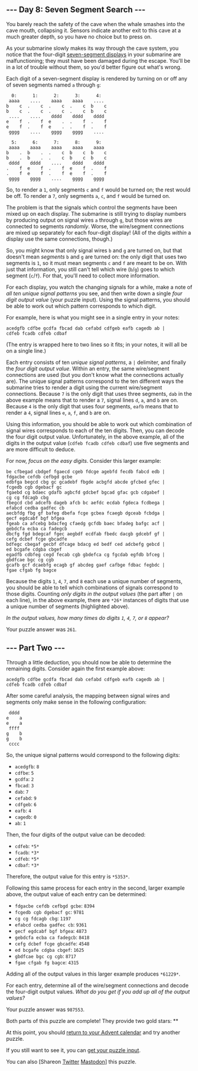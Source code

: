 \--- Day 8: Seven Segment Search ---
----------

You barely reach the safety of the cave when the whale smashes into the cave mouth, collapsing it. Sensors indicate another exit to this cave at a much greater depth, so you have no choice but to press on.

As your submarine slowly makes its way through the cave system, you notice that the four-digit [seven-segment displays](https://en.wikipedia.org/wiki/Seven-segment_display) in your submarine are malfunctioning; they must have been damaged during the escape. You'll be in a lot of trouble without them, so you'd better figure out what's wrong.

Each digit of a seven-segment display is rendered by turning on or off any of seven segments named `a` through `g`:

```
  0:      1:      2:      3:      4:
 aaaa    ....    aaaa    aaaa    ....
b    c  .    c  .    c  .    c  b    c
b    c  .    c  .    c  .    c  b    c
 ....    ....    dddd    dddd    dddd
e    f  .    f  e    .  .    f  .    f
e    f  .    f  e    .  .    f  .    f
 gggg    ....    gggg    gggg    ....

  5:      6:      7:      8:      9:
 aaaa    aaaa    aaaa    aaaa    aaaa
b    .  b    .  .    c  b    c  b    c
b    .  b    .  .    c  b    c  b    c
 dddd    dddd    ....    dddd    dddd
.    f  e    f  .    f  e    f  .    f
.    f  e    f  .    f  e    f  .    f
 gggg    gggg    ....    gggg    gggg

```

So, to render a `1`, only segments `c` and `f` would be turned on; the rest would be off. To render a `7`, only segments `a`, `c`, and `f` would be turned on.

The problem is that the signals which control the segments have been mixed up on each display. The submarine is still trying to display numbers by producing output on signal wires `a` through `g`, but those wires are connected to segments *randomly*. Worse, the wire/segment connections are mixed up separately for each four-digit display! (All of the digits *within* a display use the same connections, though.)

So, you might know that only signal wires `b` and `g` are turned on, but that doesn't mean *segments* `b` and `g` are turned on: the only digit that uses two segments is `1`, so it must mean segments `c` and `f` are meant to be on. With just that information, you still can't tell which wire (`b`/`g`) goes to which segment (`c`/`f`). For that, you'll need to collect more information.

For each display, you watch the changing signals for a while, make a note of *all ten unique signal patterns* you see, and then write down a single *four digit output value* (your puzzle input). Using the signal patterns, you should be able to work out which pattern corresponds to which digit.

For example, here is what you might see in a single entry in your notes:

```
acedgfb cdfbe gcdfa fbcad dab cefabd cdfgeb eafb cagedb ab |
cdfeb fcadb cdfeb cdbaf
```

(The entry is wrapped here to two lines so it fits; in your notes, it will all be on a single line.)

Each entry consists of ten *unique signal patterns*, a `|` delimiter, and finally the *four digit output value*. Within an entry, the same wire/segment connections are used (but you don't know what the connections actually are). The unique signal patterns correspond to the ten different ways the submarine tries to render a digit using the current wire/segment connections. Because `7` is the only digit that uses three segments, `dab` in the above example means that to render a `7`, signal lines `d`, `a`, and `b` are on. Because `4` is the only digit that uses four segments, `eafb` means that to render a `4`, signal lines `e`, `a`, `f`, and `b` are on.

Using this information, you should be able to work out which combination of signal wires corresponds to each of the ten digits. Then, you can decode the four digit output value. Unfortunately, in the above example, all of the digits in the output value (`cdfeb fcadb cdfeb cdbaf`) use five segments and are more difficult to deduce.

For now, *focus on the easy digits*. Consider this larger example:

```
be cfbegad cbdgef fgaecd cgeb fdcge agebfd fecdb fabcd edb |
fdgacbe cefdb cefbgd gcbe
edbfga begcd cbg gc gcadebf fbgde acbgfd abcde gfcbed gfec |
fcgedb cgb dgebacf gc
fgaebd cg bdaec gdafb agbcfd gdcbef bgcad gfac gcb cdgabef |
cg cg fdcagb cbg
fbegcd cbd adcefb dageb afcb bc aefdc ecdab fgdeca fcdbega |
efabcd cedba gadfec cb
aecbfdg fbg gf bafeg dbefa fcge gcbea fcaegb dgceab fcbdga |
gecf egdcabf bgf bfgea
fgeab ca afcebg bdacfeg cfaedg gcfdb baec bfadeg bafgc acf |
gebdcfa ecba ca fadegcb
dbcfg fgd bdegcaf fgec aegbdf ecdfab fbedc dacgb gdcebf gf |
cefg dcbef fcge gbcadfe
bdfegc cbegaf gecbf dfcage bdacg ed bedf ced adcbefg gebcd |
ed bcgafe cdgba cbgef
egadfb cdbfeg cegd fecab cgb gbdefca cg fgcdab egfdb bfceg |
gbdfcae bgc cg cgb
gcafb gcf dcaebfg ecagb gf abcdeg gaef cafbge fdbac fegbdc |
fgae cfgab fg bagce

```

Because the digits `1`, `4`, `7`, and `8` each use a unique number of segments, you should be able to tell which combinations of signals correspond to those digits. Counting *only digits in the output values* (the part after `|` on each line), in the above example, there are `*26*` instances of digits that use a unique number of segments (highlighted above).

*In the output values, how many times do digits `1`, `4`, `7`, or `8` appear?*

Your puzzle answer was `261`.

\--- Part Two ---
----------

Through a little deduction, you should now be able to determine the remaining digits. Consider again the first example above:

```
acedgfb cdfbe gcdfa fbcad dab cefabd cdfgeb eafb cagedb ab |
cdfeb fcadb cdfeb cdbaf
```

After some careful analysis, the mapping between signal wires and segments only make sense in the following configuration:

```
 dddd
e    a
e    a
 ffff
g    b
g    b
 cccc

```

So, the unique signal patterns would correspond to the following digits:

* `acedgfb`: `8`
* `cdfbe`: `5`
* `gcdfa`: `2`
* `fbcad`: `3`
* `dab`: `7`
* `cefabd`: `9`
* `cdfgeb`: `6`
* `eafb`: `4`
* `cagedb`: `0`
* `ab`: `1`

Then, the four digits of the output value can be decoded:

* `cdfeb`: `*5*`
* `fcadb`: `*3*`
* `cdfeb`: `*5*`
* `cdbaf`: `*3*`

Therefore, the output value for this entry is `*5353*`.

Following this same process for each entry in the second, larger example above, the output value of each entry can be determined:

* `fdgacbe cefdb cefbgd gcbe`: `8394`
* `fcgedb cgb dgebacf gc`: `9781`
* `cg cg fdcagb cbg`: `1197`
* `efabcd cedba gadfec cb`: `9361`
* `gecf egdcabf bgf bfgea`: `4873`
* `gebdcfa ecba ca fadegcb`: `8418`
* `cefg dcbef fcge gbcadfe`: `4548`
* `ed bcgafe cdgba cbgef`: `1625`
* `gbdfcae bgc cg cgb`: `8717`
* `fgae cfgab fg bagce`: `4315`

Adding all of the output values in this larger example produces `*61229*`.

For each entry, determine all of the wire/segment connections and decode the four-digit output values. *What do you get if you add up all of the output values?*

Your puzzle answer was `987553`.

Both parts of this puzzle are complete! They provide two gold stars: \*\*

At this point, you should [return to your Advent calendar](/2021) and try another puzzle.

If you still want to see it, you can [get your puzzle input](8/input).

You can also [Shareon [Twitter](https://twitter.com/intent/tweet?text=I%27ve+completed+%22Seven+Segment+Search%22+%2D+Day+8+%2D+Advent+of+Code+2021&url=https%3A%2F%2Fadventofcode%2Ecom%2F2021%2Fday%2F8&related=ericwastl&hashtags=AdventOfCode) [Mastodon](javascript:void(0);)] this puzzle.